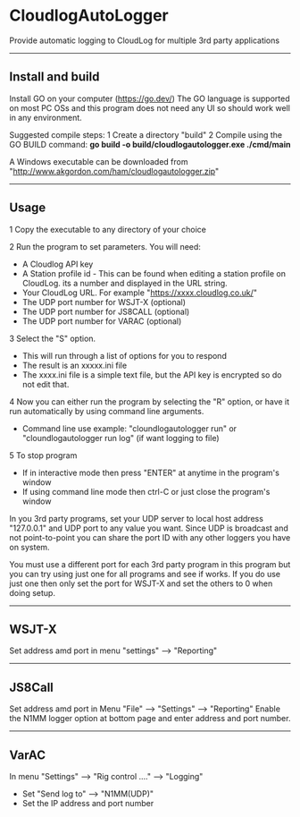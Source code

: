 # CloudlogAutoLogger
Provide automatic logging to CloudLog for multiple 3rd party applications

--------------------------------------
Install and build
--------------------------------------
Install GO on your computer (https://go.dev/)
The GO language is supported on most PC OSs and
this program does not need any UI so should work well in any environment.

Suggested compile steps:
   1 Create a directory "build" 
   2 Compile using the GO BUILD command:
      **go build -o build/cloudlogautologger.exe ./cmd/main**

A Windows executable can be downloaded from "http://www.akgordon.com/ham/cloudlogautologger.zip"

---------------------------------------
Usage
---------------------------------------

1 Copy the executable to any directory of your choice

2 Run the program to set parameters. You will need:
   - A Cloudlog API key
   - A Station profile id - This can be found when editing a station profile on CloudLog. its a number and displayed in the URL string.
   - Your CloudLog URL. For example "https://xxxx.cloudlog.co.uk/"
   - The UDP port number for WSJT-X  (optional)
   - The UDP port number for JS8CALL  (optional)
   - The UDP port number for VARAC   (optional)

3 Select the "S" option.
   - This will run through a list of options for you to respond
   - The result is an xxxxx.ini file
   - The xxxx.ini file is a simple text file, but the API key is encrypted so do not edit that.

4 Now you can either run the program by selecting the "R" option, or have it run automatically by using command line arguments.
   - Command line use example:  "cloundlogautologger run"   or "cloundlogautologger run log"  (if want logging to file)

5 To stop program
   - If in interactive mode then press "ENTER" at anytime in the program's window
   - If using command line mode then ctrl-C or just close the program's window


In you 3rd party programs, set your UDP server to local host address "127.0.0.1" and UDP port to any value you want. 
Since UDP is broadcast and not point-to-point you can share the port ID with any other loggers 
you have on system.

You must use a different port for each 3rd party program in this program but you can try using just one for all programs and see if works.
If you do use just one then only set the port for WSJT-X and set the others to 0 when doing setup.

---------------------------------------
WSJT-X
---------------------------------------
Set address amd port in menu "settings" --> "Reporting"  

---------------------------------------
JS8Call
---------------------------------------
Set address amd port in Menu "File" --> "Settings" --> "Reporting"
Enable the N1MM logger option at bottom page and enter address and port number.

---------------------------------------
VarAC
---------------------------------------
In menu "Settings" --> "Rig control ...." --> "Logging"
- Set "Send log to" --> "N1MM(UDP)"
- Set the IP address and port number
